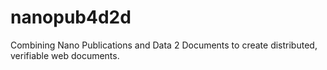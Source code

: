 # nanopub4d2d
Combining Nano Publications and Data 2 Documents to create distributed, verifiable web documents.
